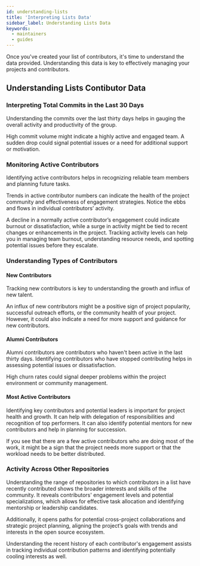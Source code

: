 ```yaml
---
id: understanding-lists
title: 'Interpreting Lists Data'
sidebar_label: Understanding Lists Data
keywords:
  - maintainers
  - guides
---
```


Once you've created your list of contributors, it's time to understand the data provided. Understanding this data is key to effectively managing your projects and contributors.

## Understanding Lists Contibutor Data

### Interpreting Total Commits in the Last 30 Days

Understanding the commits over the last thirty days helps in gauging the overall activity and productivity of the group.

High commit volume might indicate a highly active and engaged team. A sudden drop could signal potential issues or a need for additional support or motivation.

### Monitoring Active Contributors

Identifying active contributors helps in recognizing reliable team members and planning future tasks.

Trends in active contributor numbers can indicate the health of the project community and effectiveness of engagement strategies. Notice the ebbs and flows in individual contributors’ activity.

A decline in a normally active contributor’s engagement could indicate burnout or dissatisfaction, while a surge in activity might be tied to recent changes or enhancements in the project. Tracking activity levels can help you in managing team burnout, understanding resource needs, and spotting potential issues before they escalate.

### Understanding Types of Contributors

#### New Contributors

Tracking new contributors is key to understanding the growth and influx of new talent.

An influx of new contributors might be a positive sign of project popularity, successful outreach efforts, or the community health of your project. However, it could also indicate a need for more support and guidance for new contributors.

#### Alumni Contributors

Alumni contributors are contributors who haven't been active in the last thirty days. Identifying contributors who have stopped contributing helps in assessing potential issues or dissatisfaction.

High churn rates could signal deeper problems within the project environment or community management.

#### Most Active Contributors

Identifying key contributors and potential leaders is important for project health and growth. It can help with delegation of responsibilities and recognition of top performers. It can also identify potential mentors for new contributors and help in planning for succession.

If you see that there are a few active contributors who are doing most of the work, it might be a sign that the project needs more support or that the workload needs to be better distributed.

### Activity Across Other Repositories

Understanding the range of repositories to which contributors in a list have recently contributed shows the broader interests and skills of the community. It reveals contributors' engagement levels and potential specializations, which allows for effective task allocation and identifying mentorship or leadership candidates.

Additionally, it opens paths for potential cross-project collaborations and strategic project planning, aligning the project’s goals with trends and interests in the open source ecosystem.

Understanding the recent history of each contributor's engagement assists in tracking individual contribution patterns and identifying potentially cooling interests as well.

